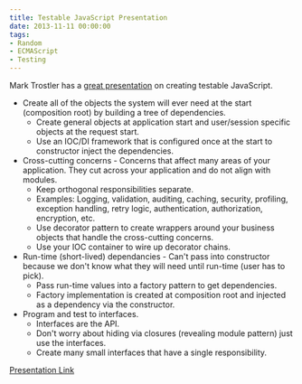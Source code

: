 ```yaml
---
title: Testable JavaScript Presentation
date: 2013-11-11 00:00:00
tags:
- Random
- ECMAScript
- Testing
---
```

Mark Trostler has a [great presentation](http://www.infoq.com/presentations/javascript-testing) on creating testable JavaScript.

* Create all of the objects the system will ever need at the start (composition root) by building a tree of dependencies.  
   * Create general objects at application start and user/session specific objects at the request start.
  * Use an IOC/DI framework that is configured once at the start to constructor inject the dependencies.
* Cross-cutting concerns - Concerns that affect many areas of your application.  They cut across your application and do not align with modules.
  * Keep orthogonal responsibilities separate.
  * Examples: Logging, validation, auditing, caching, security, profiling, exception handling, retry logic, authentication, authorization, encryption, etc.
  * Use decorator pattern to create wrappers around your business objects that handle the cross-cutting concerns.
  * Use your IOC container to wire up decorator chains.
* Run-time (short-lived) dependancies - Can't pass into constructor because we don't know what they will need until run-time (user has to pick).
  * Pass run-time values into a factory pattern to get dependencies.
  * Factory implementation is created at composition root and injected as a dependency via the constructor.
* Program and test to interfaces.  
  * Interfaces are the API.
  * Don't worry about hiding via closures (revealing module pattern) just use the interfaces.
  * Create many small interfaces that have a single responsibility.

[Presentation Link](http://www.infoq.com/presentations/javascript-testing)